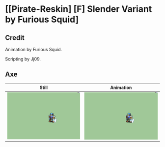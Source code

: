 # [\[Pirate-Reskin\] \[F\] Slender Variant by Furious Squid]

## Credit

Animation by Furious Squid.

Scripting by Jj09.

## Axe

| Still | Animation |
| :---: | :-------: |
| ![Axe still](./Axe_000.png) | ![Axe animation](./Axe.gif) |
